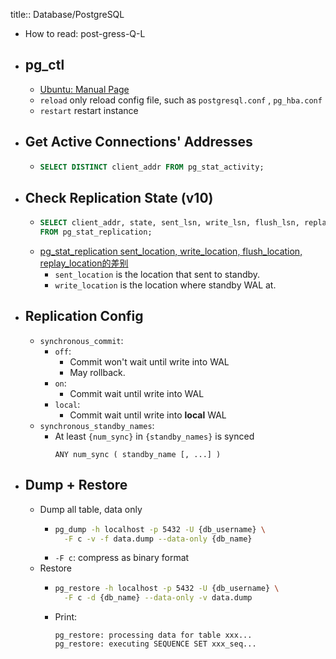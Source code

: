 title:: Database/PostgreSQL

- How to read: post-gress-Q-L
- ## pg_ctl
	- [Ubuntu: Manual Page](https://manpages.ubuntu.com/manpages/focal/en/man1/pg_ctl.1.html)
	- `reload` only reload config file, such as `postgresql.conf` ,  `pg_hba.conf`
	- `restart` restart instance
- ## Get Active Connections' Addresses
	- ```sql
	  SELECT DISTINCT client_addr FROM pg_stat_activity;
	  ```
- ## Check Replication State (v10)
	- ```sql
	  SELECT client_addr, state, sent_lsn, write_lsn, flush_lsn, replay_lsn
	  FROM pg_stat_replication;
	  ```
	- [pg_stat_replication sent_location, write_location, flush_location, replay_location的差别](https://billtian.github.io/digoal.blog/2016/01/13/01.html)
		- `sent_location` is the location that sent to standby.
		- `write_location` is the location where standby WAL at.
- ## Replication Config
	- `synchronous_commit`:
		- `off`:
			- Commit won't wait until write into WAL
			- May rollback.
		- `on`:
			- Commit wait until write into WAL
		- `local`:
			- Commit wait until write into **local** WAL
	- `synchronous_standby_names`:
		- At least `{num_sync}` in `{standby_names}` is synced
		  ```
		  ANY num_sync ( standby_name [, ...] )
		  ```
- ## Dump + Restore
	- Dump all table, data only
		- ```bash
		  pg_dump -h localhost -p 5432 -U {db_username} \
		  	-F c -v -f data.dump --data-only {db_name}
		  ```
		- `-F c`: compress as binary format
	- Restore
		- ```bash
		  pg_restore -h localhost -p 5432 -U {db_username} \
		  	-F c -d {db_name} --data-only -v data.dump
		  ```
		- Print:
		  ```
		  pg_restore: processing data for table xxx...
		  pg_restore: executing SEQUENCE SET xxx_seq...
		  ```